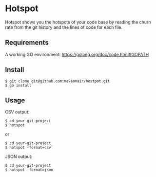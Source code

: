 # Hotspot

Hotspot shows you the hotspots of your code base by reading the churn rate from
the git history and the lines of code for each file.

## Requirements
A working GO environment: https://golang.org/doc/code.html#GOPATH

## Install

```
$ git clone git@github.com:maveonair/hostpot.git
$ go install
```

## Usage

CSV output:

```
$ cd your-git-project
$ hotspot
```

or 

```
$ cd your-git-project
$ hotspot -format=csv`
```

JSON output:

```
$ cd your-git-project
$ hotspot -format=json
```
